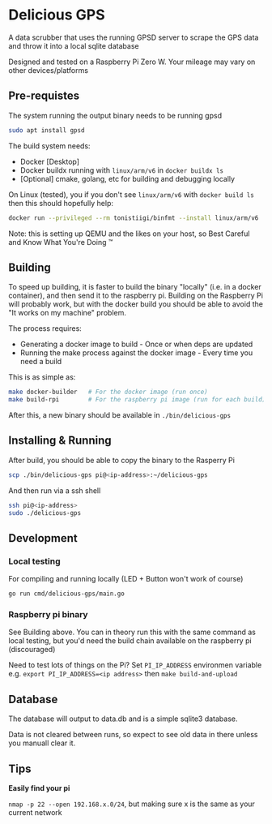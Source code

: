 # Delicious GPS

A data scrubber that uses the running GPSD server to scrape the GPS data and throw it into a local sqlite database

Designed and tested on a Raspberry Pi Zero W. Your mileage may vary on other devices/platforms

## Pre-requistes

The system running the output binary needs to be running gpsd

```sh
sudo apt install gpsd
```

The build system needs:

- Docker [Desktop]
- Docker buildx running with `linux/arm/v6` in `docker buildx ls`
- [Optional] cmake, golang, etc for building and debugging locally

On Linux (tested), you if you don't see `linux/arm/v6` with `docker build ls` then this should hopefully help:

```sh
docker run --privileged --rm tonistiigi/binfmt --install linux/arm/v6
```

Note: this is setting up QEMU and the likes on your host, so Best Careful and Know What You're Doing :tm:

## Building

To speed up building, it is faster to build the binary "locally" (i.e. in a docker container), and then send it to the raspberry pi. Building on the Raspberry Pi will probably work, but with the docker build you should be able to avoid the "It works on my machine" problem.

The process requires:

- Generating a docker image to build - Once or when deps are updated
- Running the make process against the docker image - Every time you need a build

This is as simple as:

```sh
make docker-builder   # For the docker image (run once)
make build-rpi        # For the raspberry pi image (run for each build)
```

After this, a new binary should be available in `./bin/delicious-gps`

## Installing & Running

After build, you should be able to copy the binary to the Rasperry Pi

```sh
scp ./bin/delicious-gps pi@<ip-address>:~/delicious-gps
```

And then run via a ssh shell

```sh
ssh pi@<ip-address>
sudo ./delicious-gps
```

## Development

### Local testing

For compiling and running locally (LED + Button won't work of course)

```sh
go run cmd/delicious-gps/main.go
```

### Raspberry pi binary

See Building above. You can in theory run this with the same command as local testing, but you'd need the build chain available on the raspberry pi (discouraged)

Need to test lots of things on the Pi? Set `PI_IP_ADDRESS` environmen variable e.g. `export PI_IP_ADDRESS=<ip address>` then `make build-and-upload`

## Database

The database will output to data.db and is a simple sqlite3 database.

Data is not cleared between runs, so expect to see old data in there unless you
manuall clear it.

## Tips

**Easily find your pi**

`nmap -p 22 --open 192.168.x.0/24`, but making sure x is the same as your current network

